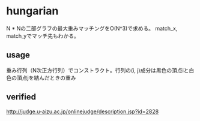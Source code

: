 # hungarian
N * Nの二部グラフの最大重みマッチングをO(N^3)で求める。
match_x, match_yでマッチ先もわかる。
## usage
重み行列（N次正方行列）でコンストラクト。行列の(i, j)成分は黒色の頂点iと白色の頂点jを結んだときの重み
## verified
http://judge.u-aizu.ac.jp/onlinejudge/description.jsp?id=2828
